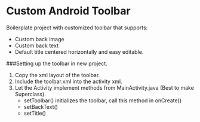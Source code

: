 # Custom Android Toolbar

Boilerplate project with customized toolbar that supports:

- Custom back image
- Custom back text
- Default title centered horizontally and easy editable.


###Setting up the toolbar in new project.
 
1. Copy the xml layout of the toolbar.
2. Include the toolbar.xml into the activity xml.
3. Let the Activity implement methods from MainActivity.java (Best to make Superclass).
    - setToolbar() initializes the toolbar, call this method in onCreate()
    - setBackText() 
    - setTitle()
  